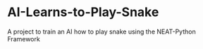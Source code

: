 # AI-Learns-to-Play-Snake
A project to train an AI how to play snake using the NEAT-Python Framework
